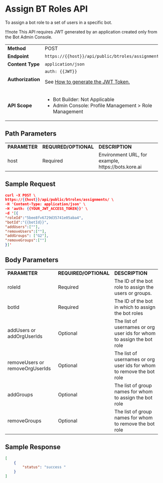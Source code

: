# **Assign BT Roles API**

To assign a bot role to a set of users in a specific bot.

!!!note
    This API requires JWT generated by an application created only from the Bot Admin Console.


<table>
  <tr>
   <td><strong>Method</strong>
   </td>
   <td>POST
   </td>
  </tr>
  <tr>
   <td><strong>Endpoint</strong>
   </td>
   <td><code>https://{{host}}/api/public/btroles/assignments/</code>
   </td>
  </tr>
  <tr>
   <td><strong>Content Type</strong>
   </td>
   <td><code>application/json</code>
   </td>
  </tr>
  <tr>
   <td><strong>Authorization</strong>
   </td>
   <td><code>auth: {{JWT}}</code>
<p>
See <a href="https://developer.kore.ai/docs/bots/api-guide/apis/#Generating_the_JWT_Token">How to generate the JWT Token.</a>
   </td>
  </tr>
  <tr>
   <td><strong>API Scope</strong>
   </td>
   <td>
<ul>

<li>Bot Builder: Not Applicable

<li>Admin Console: Profile Management > Role Management
</li>
</ul>
   </td>
  </tr>
</table>



## Path Parameters


<table>
  <tr>
   <td><strong>PARAMETER</strong>
   </td>
   <td><strong>REQUIRED/OPTIONAL</strong>
   </td>
   <td><strong>DESCRIPTION</strong>
   </td>
  </tr>
  <tr>
   <td>host
   </td>
   <td>Required
   </td>
   <td>Environment URL, for example, https://bots.kore.ai
   </td>
  </tr>
</table>



## Sample Request


```json
curl -X POST \
https://{{host}}/api/public/btroles/assignments/ \
-H 'Content-Type: application/json' \
-H 'auth: {{YOUR_JWT_ACCESS_TOKEN}}' \
-d '[{
"roleId":"5bee8fv6729d35741e05aba4",
"botId":"{{botId}}",
"addUsers":[""],
"removeUsers":[""],
"addGroups": ["G2"],
"removeGroups":[""]
}]'
```


 


## Body Parameters


<table>
  <tr>
   <td><strong>PARAMETER</strong>
   </td>
   <td><strong>REQUIRED/OPTIONAL</strong>
   </td>
   <td><strong>DESCRIPTION</strong>
   </td>
  </tr>
  <tr>
   <td>roleId
   </td>
   <td>Required
   </td>
   <td>The ID of the bot role to assign the users or groups.
   </td>
  </tr>
  <tr>
   <td>botId
   </td>
   <td>Required
   </td>
   <td>The ID of the bot in which to assign the bot roles
   </td>
  </tr>
  <tr>
   <td>addUsers or addOrgUserIds
   </td>
   <td>Optional
   </td>
   <td>The list of usernames or org user ids for whom to assign the bot role
   </td>
  </tr>
  <tr>
   <td>removeUsers or removeOrgUserIds
   </td>
   <td>Optional
   </td>
   <td>The list of usernames or org user ids for whom to remove the bot role
   </td>
  </tr>
  <tr>
   <td>addGroups
   </td>
   <td>Optional
   </td>
   <td>The list of group names for whom to assign the bot role
   </td>
  </tr>
  <tr>
   <td>removeGroups
   </td>
   <td>Optional
   </td>
   <td>The list of group names for whom to remove the bot role
   </td>
  </tr>
</table>


 


## Sample Response


```json
[
    {
        "status": "success "
    }
]
```